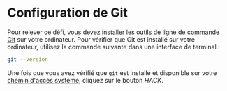 # Configuration de Git

Pour relever ce défi, vous devez [installer les outils de ligne de commande Git](https://git-scm.com/book/en/v2/Getting-Started-Installing-Git) sur votre ordinateur. Pour vérifier que Git est installé sur votre ordinateur, utilisez la commande suivante dans une interface de terminal&nbsp;:

```bash
git --version
```

Une fois que vous avez vérifié que `git` est installé et disponible sur votre [chemin d'accès système](https://en.wikipedia.org/wiki/PATH_(variable)), cliquez sur le bouton *HACK*.